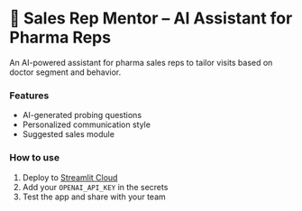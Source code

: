 # 🧠 Sales Rep Mentor – AI Assistant for Pharma Reps

An AI-powered assistant for pharma sales reps to tailor visits based on doctor segment and behavior.

### Features
- AI-generated probing questions
- Personalized communication style
- Suggested sales module

### How to use
1. Deploy to [Streamlit Cloud](https://streamlit.io/cloud)
2. Add your `OPENAI_API_KEY` in the secrets
3. Test the app and share with your team
